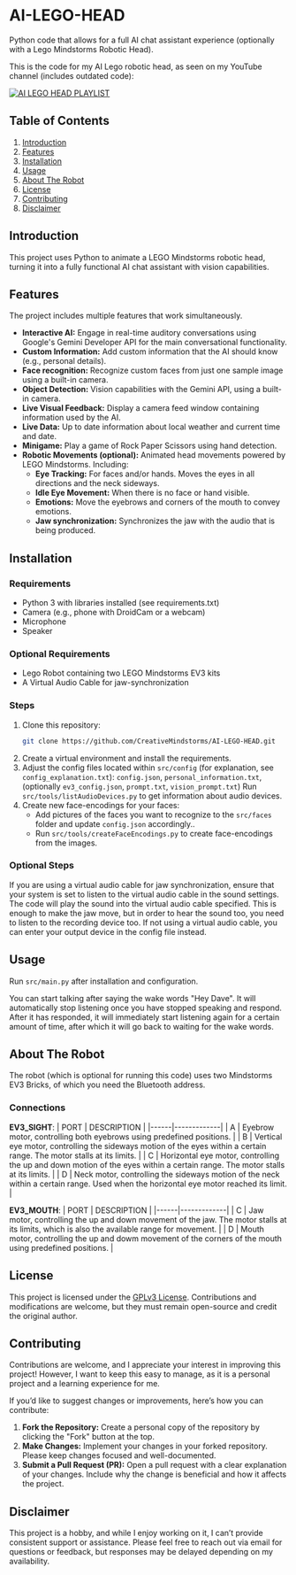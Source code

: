 # AI-LEGO-HEAD
Python code that allows for a full AI chat assistant experience (optionally with a Lego Mindstorms Robotic Head).

This is the code for my AI Lego robotic head, as seen on my YouTube channel (includes outdated code):
<div align="left">
  <a href="https://www.youtube.com/playlist?list=PLe3o60ftnUstYUnu4vxVhjR4WHe4jSx-d"><img src="https://img.youtube.com/vi/MghrMAWsfi8/0.jpg" alt="AI LEGO HEAD PLAYLIST"></a>
</div>

## Table of Contents
1. [Introduction](#introduction)
2. [Features](#features)
3. [Installation](#installation)
4. [Usage](#usage)
5. [About The Robot](#about-the-robot)
6. [License](#license)
7. [Contributing](#contributing)
8. [Disclaimer](#disclaimer)

## Introduction
This project uses Python to animate a LEGO Mindstorms robotic head, turning it into a fully functional AI chat assistant with vision capabilities.

## Features
The project includes multiple features that work simultaneously.
- **Interactive AI:** Engage in real-time auditory conversations using Google's Gemini Developer API for the main conversational functionality.
- **Custom Information:** Add custom information that the AI should know (e.g., personal details).
- **Face recognition:** Recognize custom faces from just one sample image using a built-in camera.
- **Object Detection:** Vision capabilities with the Gemini API, using a built-in camera.
- **Live Visual Feedback:** Display a camera feed window containing information used by the AI.
- **Live Data:** Up to date information about local weather and current time and date.
- **Minigame:** Play a game of Rock Paper Scissors using hand detection.
- **Robotic Movements (optional):** Animated head movements powered by LEGO Mindstorms. Including:
	- **Eye Tracking:** For faces and/or hands. Moves the eyes in all directions and the neck sideways.
	- **Idle Eye Movement:** When there is no face or hand visible.
	- **Emotions:** Move the eyebrows and corners of the mouth to convey emotions.
	- **Jaw synchronization:** Synchronizes the jaw with the audio that is being produced.

## Installation
### Requirements
- Python 3 with libraries installed (see requirements.txt)
- Camera (e.g., phone with DroidCam or a webcam)
- Microphone
- Speaker

### Optional Requirements
- Lego Robot containing two LEGO Mindstorms EV3 kits
- A Virtual Audio Cable for jaw-synchronization

### Steps
1. Clone this repository:
   ```bash
   git clone https://github.com/CreativeMindstorms/AI-LEGO-HEAD.git
2. Create a virtual environment and install the requirements.
3. Adjust the config files located within `src/config` (for explanation, see `config_explanation.txt`):
	`config.json`, `personal_information.txt`, (optionally `ev3_config.json`, `prompt.txt`, `vision_prompt.txt`)
	Run `src/tools/listAudioDevices.py` to get information about audio devices.
4. Create new face-encodings for your faces:
	- Add pictures of the faces you want to recognize to the `src/faces` folder and update `config.json` accordingly..
	- Run `src/tools/createFaceEncodings.py` to create face-encodings from the images.

### Optional Steps
If you are using a virtual audio cable for jaw synchronization, ensure that your system is set to listen to the virtual audio cable in the sound settings. The code will play the sound into the virtual audio cable specified. This is enough to make the jaw move, but in order to hear the sound too, you need to listen to the recording device too. If not using a virtual audio cable, you can enter your output device in the config file instead.

## Usage
Run `src/main.py` after installation and configuration.

You can start talking after saying the wake words "Hey Dave". It will automatically stop listening once you have stopped speaking and respond.
After it has responded, it will immediately start listening again for a certain amount of time, after which it will go back to waiting for the wake words.

## About The Robot
The robot (which is optional for running this code) uses two Mindstorms EV3 Bricks, of which you need the Bluetooth address.
### Connections

**EV3_SIGHT**:
| PORT | DESCRIPTION |
|------|-------------|
| A    | Eyebrow motor, controlling both eyebrows using predefined positions. |
| B    | Vertical eye motor, controlling the sideways motion of the eyes within a certain range. The motor stalls at its limits. |
| C    | Horizontal eye motor, controlling the up and down motion of the eyes within a certain range. The motor stalls at its limits. |
| D    | Neck motor, controlling the sideways motion of the neck within a certain range. Used when the horizontal eye motor reached its limit. |

**EV3_MOUTH**:
| PORT | DESCRIPTION |
|------|-------------|
| C    | Jaw motor, controlling the up and down movement of the jaw. The motor stalls at its limits, which is also the available range for movement. |
| D    | Mouth motor, controlling the up and dowm movement of the corners of the mouth using predefined positions. |

## License
This project is licensed under the [GPLv3 License](LICENSE). Contributions and modifications are welcome, but they must remain open-source and credit the original author.

## Contributing

Contributions are welcome, and I appreciate your interest in improving this project! However, I want to keep this easy to manage, as it is a personal project and a learning experience for me.

If you’d like to suggest changes or improvements, here’s how you can contribute:

1.  **Fork the Repository:** Create a personal copy of the repository by clicking the "Fork" button at the top.
2.  **Make Changes:** Implement your changes in your forked repository. Please keep changes focused and well-documented.
3.  **Submit a Pull Request (PR):** Open a pull request with a clear explanation of your changes. Include why the change is beneficial and how it affects the project.

## Disclaimer

This project is a hobby, and while I enjoy working on it, I can’t provide consistent support or assistance. Please feel free to reach out via email for questions or feedback, but responses may be delayed depending on my availability.
